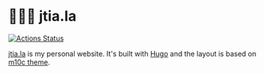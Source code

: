 # 👨🏼‍💻 jtia.la

[![Actions Status][actions-status-badge]][actions-status]

[jtia.la][link] is my personal website. It's built with [Hugo][hugo] and the layout is based on [m10c theme][m10c].

[actions-status]: https://github.com/jtiala/jtia.la/actions
[actions-status-badge]: https://github.com/jtiala/jtia.la/workflows/CI/CD/badge.svg
[link]: https://jtia.la
[hugo]: https://gohugo.io/
[m10c]: https://github.com/vaga/hugo-theme-m10c
